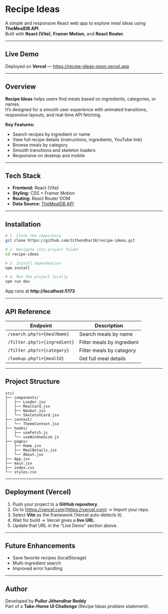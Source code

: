 #  Recipe Ideas

A simple and responsive React web app to explore meal ideas using **TheMealDB API**.  
Built with **React (Vite)**, **Framer Motion**, and **React Router**.

---

##  Live Demo
Deployed on **Vercel** — https://recipe-ideas-neon.vercel.app

---

##  Overview
**Recipe Ideas** helps users find meals based on ingredients, categories, or names.  
It’s designed for a smooth user experience with animated transitions, responsive layouts, and real-time API fetching.

**Key Features:**
- Search recipes by ingredient or name  
- View full recipe details (instructions, ingredients, YouTube link)  
- Browse meals by category  
- Smooth transitions and skeleton loaders  
- Responsive on desktop and mobile  

---

## Tech Stack

- **Frontend:** React (Vite)
- **Styling:** CSS + Framer Motion
- **Routing:** React Router DOM
- **Data Source:** [TheMealDB API](https://www.themealdb.com/api.php)

---

## Installation

```bash
# 1. Clone the repository
git clone https://github.com/Jithendhar18/recipe-ideas.git

# 2. Navigate into project folder
cd recipe-ideas

# 3. Install dependencies
npm install

# 4. Run the project locally
npm run dev
```

App runs at **http://localhost:5173**

---

## API Reference

| Endpoint | Description |
|-----------|--------------|
| `/search.php?s={mealName}` | Search meals by name |
| `/filter.php?i={ingredient}` | Filter meals by ingredient |
| `/filter.php?c={category}` | Filter meals by category |
| `/lookup.php?i={mealId}` | Get full meal details |

---

##  Project Structure

```
src/
├── components/
│   ├── Loader.jsx
│   ├── MealCard.jsx
│   ├── Navbar.jsx
│   └── SkeletonCard.jsx
├── context/
│   └── ThemeContext.jsx
├── hooks/
│   ├── useFetch.js
│   └── useWindowSize.js
├── pages/
│   ├── Home.jsx
│   ├── MealDetails.jsx
│   └── About.jsx
├── App.jsx
├── main.jsx
├── index.css
└── styles.css
```

---

## Deployment (Vercel)

1. Push your project to a **GitHub repository**.  
2. Go to [https://vercel.com](https://vercel.com) → Import your repo.  
3. Select **Vite** as the framework (Vercel auto-detects it).  
4. Wait for build → Vercel gives a **live URL**.  
5. Update that URL in the “Live Demo” section above.

---

## Future Enhancements
- Save favorite recipes (localStorage)  
- Multi-ingredient search  
- Improved error handling

---

## Author
Developed by **Pullur Jithendhar Reddy**  
Part of a **Take-Home UI Challenge** (Recipe Ideas problem statement).
